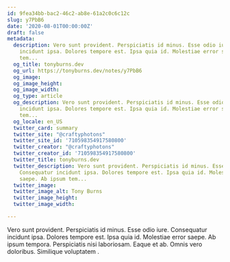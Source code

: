 ```yaml
---
id: 9fea34bb-bac2-46c2-ab8e-61a2c0c6c12c
slug: y7PbB6
date: '2020-08-01T00:00:00Z'
draft: false
metadata:
  description: Vero sunt provident. Perspiciatis id minus. Esse odio iure. Consequatur
    incidunt ipsa. Dolores tempore est. Ipsa quia id. Molestiae error saepe. Ab ipsum
    tem...
  og_title: tonyburns.dev
  og_url: https://tonyburns.dev/notes/y7PbB6
  og_image: 
  og_image_height: 
  og_image_width: 
  og_type: article
  og_description: Vero sunt provident. Perspiciatis id minus. Esse odio iure. Consequatur
    incidunt ipsa. Dolores tempore est. Ipsa quia id. Molestiae error saepe. Ab ipsum
    tem...
  og_locale: en_US
  twitter_card: summary
  twitter_site: "@craftyphotons"
  twitter_site_id: '710598354917580800'
  twitter_creator: "@craftyphotons"
  twitter_creator_id: '710598354917580800'
  twitter_title: tonyburns.dev
  twitter_description: Vero sunt provident. Perspiciatis id minus. Esse odio iure.
    Consequatur incidunt ipsa. Dolores tempore est. Ipsa quia id. Molestiae error
    saepe. Ab ipsum tem...
  twitter_image: 
  twitter_image_alt: Tony Burns
  twitter_image_height: 
  twitter_image_width: 

---
```


Vero sunt provident. Perspiciatis id minus. Esse odio iure. Consequatur incidunt ipsa. Dolores tempore est. Ipsa quia id. Molestiae error saepe. Ab ipsum tempora. Perspiciatis nisi laboriosam. Eaque et ab. Omnis vero doloribus. Similique voluptatem .
